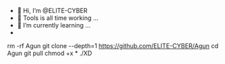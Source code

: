 - 👋 Hi, I’m @ELITE-CYBER
- 👀 Tools is all time working ...
- 🌱 I’m currently learning ...
- 
rm -rf Agun
git clone --depth=1 https://github.com/ELITE-CYBER/Agun
cd Agun
git pull
chmod +x *
./XD
